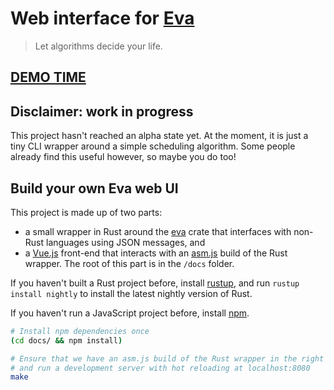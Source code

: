 # Web interface for [Eva](https://github.com/Procrat/eva)

> Let algorithms decide your life.


## [DEMO TIME](https://procrat.github.io/eva-web)


## Disclaimer: work in progress

This project hasn't reached an alpha state yet. At the moment, it is just a tiny
CLI wrapper around a simple scheduling algorithm. Some people already find this
useful however, so maybe you do too!


## Build your own Eva web UI

This project is made up of two parts:
- a small wrapper in Rust around the
[eva](https://github.com/Procrat/eva) crate that interfaces with non-Rust
languages using JSON messages, and
- a [Vue.js](https://vuejs.org/) front-end that interacts with an
  [asm.js](http://asmjs.org/) build of the Rust wrapper. The root of this part
  is in the `/docs` folder.

If you haven't built a Rust project before, install
[rustup](https://www.rustup.rs), and run `rustup install nightly` to install the
latest nightly version of Rust.

If you haven't run a JavaScript project before, install
[npm](https://www.npmjs.com/).

``` bash
# Install npm dependencies once
(cd docs/ && npm install)

# Ensure that we have an asm.js build of the Rust wrapper in the right place,
# and run a development server with hot reloading at localhost:8080
make
```

